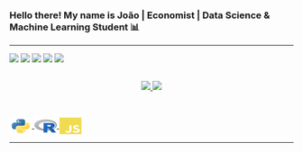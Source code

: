 ### Hello there! My name is João | Economist | Data Science & Machine Learning Student 📊
------

 
<div> 
  <a href="https://www.linkedin.com/in/jpdarocha98" target="_blank"><img src="https://img.shields.io/badge/-LinkedIn-%230077B5?style=for-the-badge&logo=linkedin&logoColor=white" target="_blank"></a>
 <a href = "mailto:jp.darocha98@gmail.com"><img src="https://img.shields.io/badge/-Gmail-%23333?style=for-the-badge&logo=gmail&logoColor=white" target="_blank"></a>
  <a href="https://discord.gg/669456902714949652" target="_blank"><img src="https://img.shields.io/badge/Discord-7289DA?style=for-the-badge&logo=discord&logoColor=white" target="_blank"></a>
  <a href="https://instagram.com/soojoao" target="_blank"><img src="https://img.shields.io/badge/-Instagram-%23E4405F?style=for-the-badge&logo=instagram&logoColor=white" target="_blank"></a>
 <a href="https://twitter.com/Snake_sempai" target="_blank"><img src="https://img.shields.io/badge/Twitter-1DA1F2?style=for-the-badge&logo=twitter&logoColor=white" target="_blank"></a>
  
</div>
  
##

  <div align="center">
  <a href="https://github.com/jotapeds">
  <img height="150em" src="https://github-readme-stats.vercel.app/api?username=jotapeds&show_icons=true&theme=dracula&include_all_commits=true&count_private=true"/>
  <img height="150em" src="https://github-readme-stats.vercel.app/api/top-langs/?username=jotapeds&layout=compact&langs_count=7&theme=dracula"/>
 
</div>
  
##
  
<div style="display: inline_block"><br>
  <img align="center" alt="jpds-Python" height="30" width="40" src="https://raw.githubusercontent.com/devicons/devicon/master/icons/python/python-original.svg">
  <img align="center" alt="jpds-R" height="30" width="40" src="https://raw.githubusercontent.com/devicons/devicon/master/icons/r/r-original.svg">
  <img align="center" alt="jpds-Js" height="30" width="40" src="https://raw.githubusercontent.com/devicons/devicon/master/icons/javascript/javascript-plain.svg">
 

</div>
  
-------


